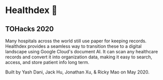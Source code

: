 # Healthdex 💊
## TOHacks 2020 

Many hospitals across the world still use paper for keeping records. Healthdex provides a seamless way to transition these to a digital landscape using Google Cloud's document AI. It can scan any healthcare records and convert it into organization data, making it easy to search, access, and store patient info long term. 

Built by Yash Dani, Jack Hu, Jonathan Xu, & Ricky Mao on May 2020. 

